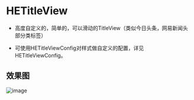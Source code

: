 # HETitleView
- 高度自定义的，简单的，可以滑动的TitleView（类似今日头条，网易新闻头部分类标签）

- 可使用HETitleViewConfig对样式做自定义的配置，详见HETitleViewConfig。

## 效果图
![image](https://github.com/heyode/HETitleView/blob/master/myProject.gif)
